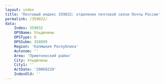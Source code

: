```yaml
---
layout: index
title: 'Почтовый индекс 359032: отделение почтовой связи Почты России'
permalink: /359032/
data:
    Index: 359032
    OPSName: Ульдючины
    OPSType: О
    OPSSubm: 358099
    Region: 'Калмыкия Республика'
    Autonom: ''
    Area: 'Приютненский район'
    City: Ульдючины
    City1: ''
    ActDate: '20060220'
    IndexOld: ''
---
```

